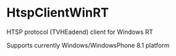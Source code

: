# HtspClientWinRT
HTSP protocol (TVHEadend) client for Windows RT

Supports currently Windows/WindowsPhone 8.1 platform
